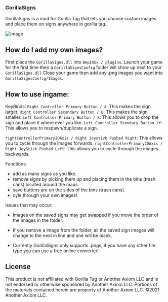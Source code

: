 ### GorillaSigns

GorillaSigns is a mod for Gorilla Tag that lets you choose custom images and place them on signs anywhere in gorilla tag.     

![image](https://user-images.githubusercontent.com/81720436/174460602-8b7473b8-f271-4037-b1b5-0317bf48ef0b.png)

## How do I add my own images?
First place the `GorillaSigns.dll` into `BepInEx / plugins`.
Launch your game for the first time then a `GorillaSignsConfig` folder will show up next to your `GorillaSigns.dll`
Close your game then add any .png images you want into `GorillaSignsConfig/Images`.

## How to use ingame:

KeyBinds:
`Right Controller Primary Button / A`: This makes the sign larger.
`Right Controller Secondary Button / B`: This makes the sign smaller. 
`Left Controller Primary Button / X`: This allows you to drop the sign and place it where ever you like.
`Left Controller Scondary Button /Y`: This allows you to respawn/duplicate a sign.

`rightControllerPrimary2DAxis / Right Joystivk Pushed Right`: This allows you to cycle through the images forwards.
`rightControllerPrimary2DAxis / Right JoyStick Pushed Left`: This allows you to cycle through the images backwards.

Functions:
- add as many signs as you like.
- remove signs by picking them up and placing them in the bins (trash cans) located around the maps.
- save buttons are on the sides of the bins (trash cans).
- cyle through your own images!

Issues that may occur:
- Images on the saved signs may get swapped if you move the order of the images in the folder. 
- If you remove a image from the folder, all the saved sign images will change to the next in line and one will be blank.


- Currently GorillaSigns only supports .pngs, if you have any other file type you can use a free online converter! -

## License
This product is not affiliated with Gorilla Tag or Another Axiom LLC and is not endorsed or otherwise sponsored by Another Axiom LLC. Portions of the materials contained herein are property of Another Axiom LLC. ©2021 Another Axiom LLC.
